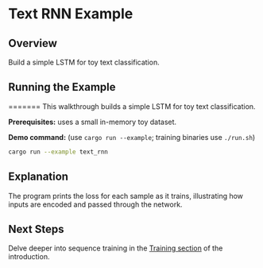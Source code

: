 # Text RNN Example

## Overview

Build a simple LSTM for toy text classification.

## Running the Example
=======
This walkthrough builds a simple LSTM for toy text classification.

**Prerequisites:** uses a small in-memory toy dataset.

**Demo command:** (use `cargo run --example`; training binaries use
`./run.sh`)

```bash
cargo run --example text_rnn
```

## Explanation

The program prints the loss for each sample as it trains, illustrating how
inputs are encoded and passed through the network.

## Next Steps

Delve deeper into sequence training in the
[Training section](../introduction.md#training) of the introduction.
